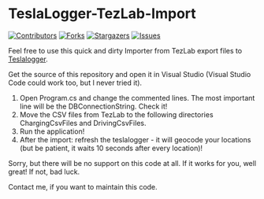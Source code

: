 # TeslaLogger-TezLab-Import
[![Contributors][contributors-shield]][contributors-url] [![Forks][forks-shield]][forks-url] [![Stargazers][stars-shield]][stars-url] [![Issues][issues-shield]][issues-url]

Feel free to use this quick and dirty Importer from TezLab export files to [Teslalogger](https://github.com/dschuesae/TeslaLogger-TezLab-Import). 

Get the source of this repository and open it in Visual Studio (Visual Studio Code could work too, but I never tried it).

1. Open Program.cs and change the commented lines. The most important line will be the DBConnectionString. Check it!
1. Move the CSV files from TezLab to the following directories ChargingCsvFiles and DrivingCsvFiles.
1. Run the application!
1. After the import: refresh the teslalogger - it will geocode your locations (but be patient, it waits 10 seconds after every location)!

Sorry, but there will be no support on this code at all. If it works for you, well great! If not, bad luck.

Contact me, if you want to maintain this code.

<!-- MARKDOWN LINKS & IMAGES -->
<!-- https://www.markdownguide.org/basic-syntax/#reference-style-links -->
[contributors-shield]: https://img.shields.io/github/contributors/dschuesae/TeslaLogger-TezLab-Import.svg?style=for-the-badge
[contributors-url]: https://github.com/dschuesae/TeslaLogger-TezLab-Import/graphs/contributors
[forks-shield]: https://img.shields.io/github/forks/dschuesae/TeslaLogger-TezLab-Import.svg?style=for-the-badge
[forks-url]: https://github.com/dschuesae/TeslaLogger-TezLab-Import/network/members
[stars-shield]: https://img.shields.io/github/stars/dschuesae/TeslaLogger-TezLab-Import.svg?style=for-the-badge
[stars-url]: https://github.com/dschuesae/TeslaLogger-TezLab-Import/stargazers
[issues-shield]: https://img.shields.io/github/issues/dschuesae/TeslaLogger-TezLab-Import.svg?style=for-the-badge
[issues-url]: https://github.com/dschuesae/TeslaLogger-TezLab-Import/issue
